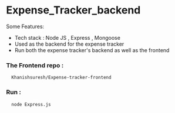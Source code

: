 # Expense_Tracker_backend

Some Features:

-  Tech stack : Node JS , Express , Mongoose
-  Used as the backend for the expense tracker
-  Run both the expense tracker's backend as well as the frontend


### The Frontend repo : 
```
  Khanishsuresh/Expense-tracker-frontend
```


### Run : 
```
  node Express.js
```
